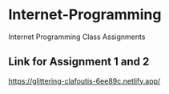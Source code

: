 # Internet-Programming
Internet Programming Class Assignments
## Link for Assignment 1 and 2
https://glittering-clafoutis-6ee89c.netlify.app/
